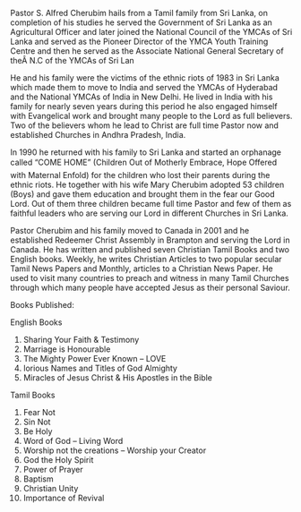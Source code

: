 Pastor S. Alfred Cherubim hails from a Tamil family from Sri Lanka, on completion of his studies he served the Government of Sri Lanka as an Agricultural Officer and later joined the National Council of the YMCAs of Sri Lanka and served as the Pioneer Director of the YMCA Youth Training Centre and then he served as the Associate National General Secretary of theÂ N.C of the YMCAs of Sri Lan

He and his family were the victims of the ethnic riots of 1983 in Sri Lanka which made them to move to India and served the YMCAs of Hyderabad and the National YMCAs of India in New Delhi. He lived in India with his family for nearly seven years during this period he also engaged himself with Evangelical work and brought many people to the Lord as full believers. Two of the believers whom he lead to Christ are full time Pastor now and established Churches in Andhra Pradesh, India.

In 1990 he returned with his family to Sri Lanka and started an orphanage called “COME HOME” (Children Out of Motherly Embrace, Hope Offered with Maternal Enfold) for the children who lost their parents during the ethnic riots. He together with his wife Mary Cherubim adopted 53 children (Boys) and gave them education and brought them in the fear our Good Lord. Out of them three children became full time Pastor and few of them as faithful leaders who are serving our Lord in different Churches in Sri Lanka.

Pastor Cherubim and his family moved to Canada in 2001 and he established Redeemer Christ Assembly in Brampton and serving the Lord in Canada. He has written and published seven Christian Tamil Books and two English books. Weekly, he writes Christian Articles to two popular secular Tamil News Papers and Monthly, articles to a Christian News Paper. He used to visit many countries to preach and witness in many Tamil Churches through which many people have accepted Jesus as their personal Saviour.

Books Published:

English Books

1. Sharing Your Faith & Testimony
2. Marriage is Honourable
3. The Mighty Power Ever Known – LOVE
4. lorious Names and Titles of God Almighty
5. Miracles of Jesus Christ & His Apostles in the Bible
 

Tamil Books

1. Fear Not
2. Sin Not
3. Be Holy
4. Word of God – Living Word
5. Worship not the creations – Worship your Creator
6. God the Holy Spirit
7. Power of Prayer
8. Baptism
9. Christian Unity
10. Importance of Revival
